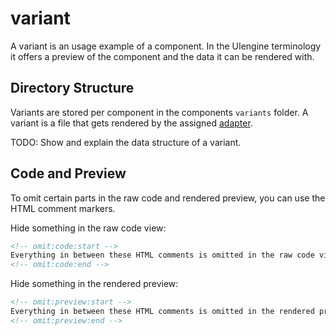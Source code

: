 # variant

A variant is an usage example of a component.
In the UIengine terminology it offers a preview of the component and the data it can be rendered with.

## Directory Structure

Variants are stored per component in the components `variants` folder.
A variant is a file that gets rendered by the assigned [adapter](./adapters.md).   

TODO: Show and explain the data structure of a variant.

## Code and Preview

To omit certain parts in the raw code and rendered preview, you can use the HTML comment markers.

Hide something in the raw code view:

```html
<!-- omit:code:start -->
Everything in between these HTML comments is omitted in the raw code view
<!-- omit:code:end -->
```

Hide something in the rendered preview:

```html
<!-- omit:preview:start -->
Everything in between these HTML comments is omitted in the rendered preview
<!-- omit:preview:end -->
```
